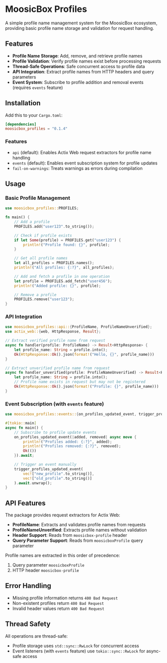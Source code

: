 # MoosicBox Profiles

A simple profile name management system for the MoosicBox ecosystem, providing basic profile name storage and validation for request handling.

## Features

- **Profile Name Storage**: Add, remove, and retrieve profile names
- **Profile Validation**: Verify profile names exist before processing requests
- **Thread-Safe Operations**: Safe concurrent access to profile data
- **API Integration**: Extract profile names from HTTP headers and query parameters
- **Event System**: Subscribe to profile addition and removal events (requires `events` feature)

## Installation

Add this to your `Cargo.toml`:

```toml
[dependencies]
moosicbox_profiles = "0.1.4"
```

### Features

- `api` (default): Enables Actix Web request extractors for profile name handling
- `events` (default): Enables event subscription system for profile updates
- `fail-on-warnings`: Treats warnings as errors during compilation

## Usage

### Basic Profile Management

```rust
use moosicbox_profiles::PROFILES;

fn main() {
    // Add a profile
    PROFILES.add("user123".to_string());

    // Check if profile exists
    if let Some(profile) = PROFILES.get("user123") {
        println!("Profile found: {}", profile);
    }

    // Get all profile names
    let all_profiles = PROFILES.names();
    println!("All profiles: {:?}", all_profiles);

    // Add and fetch a profile in one operation
    let profile = PROFILES.add_fetch("user456");
    println!("Added profile: {}", profile);

    // Remove a profile
    PROFILES.remove("user123");
}
```

### API Integration

```rust
use moosicbox_profiles::api::{ProfileName, ProfileNameUnverified};
use actix_web::{web, HttpResponse, Result};

// Extract verified profile name from request
async fn handler(profile: ProfileName) -> Result<HttpResponse> {
    let profile_name: String = profile.into();
    Ok(HttpResponse::Ok().json(format!("Hello, {}", profile_name)))
}

// Extract unverified profile name from request
async fn handler_unverified(profile: ProfileNameUnverified) -> Result<HttpResponse> {
    let profile_name: String = profile.into();
    // Profile name exists in request but may not be registered
    Ok(HttpResponse::Ok().json(format!("Profile: {}", profile_name)))
}
```

### Event Subscription (with `events` feature)

```rust
use moosicbox_profiles::events::{on_profiles_updated_event, trigger_profiles_updated_event};

#[tokio::main]
async fn main() {
    // Subscribe to profile update events
    on_profiles_updated_event(|added, removed| async move {
        println!("Profiles added: {:?}", added);
        println!("Profiles removed: {:?}", removed);
        Ok(())
    }).await;

    // Trigger an event manually
    trigger_profiles_updated_event(
        vec!["new_profile".to_string()],
        vec!["old_profile".to_string()]
    ).await.unwrap();
}
```

## API Features

The package provides request extractors for Actix Web:

- **ProfileName**: Extracts and validates profile names from requests
- **ProfileNameUnverified**: Extracts profile names without validation
- **Header Support**: Reads from `moosicbox-profile` header
- **Query Parameter Support**: Reads from `moosicboxProfile` query parameter

Profile names are extracted in this order of precedence:

1. Query parameter `moosicboxProfile`
2. HTTP header `moosicbox-profile`

## Error Handling

- Missing profile information returns `400 Bad Request`
- Non-existent profiles return `400 Bad Request`
- Invalid header values return `400 Bad Request`

## Thread Safety

All operations are thread-safe:

- Profile storage uses `std::sync::RwLock` for concurrent access
- Event listeners (with `events` feature) use `tokio::sync::RwLock` for async-safe access
